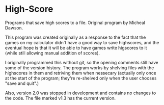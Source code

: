 # High-Score
Programs that save high scores to a file. Original program by Micheal Dawson.

This program was created originally as a response to the fact that the games on my calculator didn't have a good way to save highscores, and the eventual hope is that it will be able to have games write higscores to it (while still allowing manual addition of scores).

I originally programmed this without git, so the opening comments still have some of the version history. 
The program works by shelving files with the highscores in them and retriving them when nessecary (actually only once at the start of the program; they're re-shelved only when the user chooses "save and quit".)


Also, version 2.0 was stopped in development and contains no changes to the code. The file marked v1.3 has the current version.
